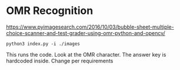 # OMR Recognition

https://www.pyimagesearch.com/2016/10/03/bubble-sheet-multiple-choice-scanner-and-test-grader-using-omr-python-and-opencv/

```
python3 index.py -i ./images
```

This runs the code. Look at the OMR character. The answer key is hardcoded inside. Change per requirements